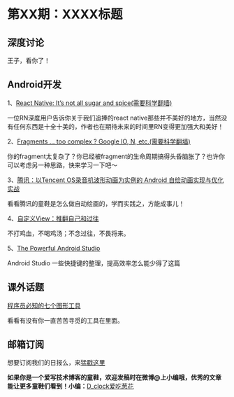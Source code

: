 # 第XX期：XXXX标题

## 深度讨论

[]()

王子，看你了！

## Android开发

1、[React Native: It’s not all sugar and spice(需要科学翻墙)](https://blog.addjam.com/react-native-its-not-all-sugar-and-spice-cb5d6b25eae9#.qd7pt0cqb)

一位RN深度用户告诉你关于我们追捧的react native那些并不美好的地方，当然没有任何东西是十全十美的，作者也在期待未来的时间里RN变得更加强大和美好！

2、[Fragments … too complex ? Google IO, N, etc.(需要科学翻墙)](https://medium.com/@jacquesgiraudel/fragments-too-complex-google-io-android-n-etc-75e6a7310b6d#.kl9afac7r)

你的fragment太复杂了？你已经被fragment的生命周期搞得头昏脑胀了？也许你可以考虑另一种思路，快来学习一下吧～

3、[腾讯：以Tencent OS录音机波形动画为实例的 Android 自绘动画实现与优化实战](http://mp.weixin.qq.com/s?__biz=MzA3NTYzODYzMg==&mid=2653577211&idx=1&sn=2619c7df79f675e45e87891b7eb17669&scene=0)

看看腾讯的童鞋是怎么做自动绘画的，学而实践之，方能成事儿！

4、[自定义View：推翻自己和过往](http://blog.csdn.net/lfdfhl/article/details/51671038)

不打鸡血，不喝鸡汤；不念过往，不畏将来。

5、[The Powerful Android Studio](http://saulmm.github.io/the-powerful-android-studio)

Android Studio 一些快捷键的整理，提高效率怎么能少得了这篇

## 课外话题

[程序员必知的七个图形工具](https://github.com/phodal/toolbox/blob/master/graphics.md)

看看有没有你一直苦苦寻觅的工具在里面。


## 邮箱订阅

想要订阅我们的日报么，来[猛戳这里](http://list.qq.com/cgi-bin/qf_invite?id=d469993d2c888e971c0fbb2309c4d84256968386b126b967)

**如果你是一个爱写技术博客的童鞋，欢迎发稿时在微博@上小编哦，优秀的文章能让更多童鞋们看到！小编：**[D_clock爱吃葱花](http://weibo.com/2480694892/profile?rightmod=1&wvr=6&mod=personinfo&is_all=1)
